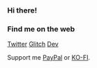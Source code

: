 ### Hi there!

### Find me on the web

[Twitter](https://twitter.com/marcelrojas2k)
[Glitch](https://www.glitch.com/@marcelrojas)
[Dev](https://dev.to/marcelrojas2k)

Support me [PayPal](https://www.paypal.me/marcelrojas2k) or [KO-FI](Ko-fi.com/marcelrojas).
